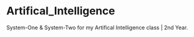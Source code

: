 # Artifical_Intelligence
System-One &amp; System-Two for my Artifical Intelligence class | 2nd Year.
